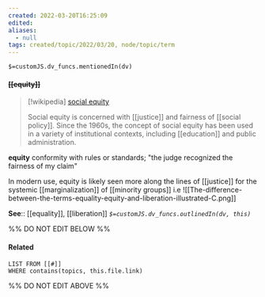 ```yaml
---
created: 2022-03-20T16:25:09 
edited: 
aliases:
  - null
tags: created/topic/2022/03/20, node/topic/term
---
```

`$=customJS.dv_funcs.mentionedIn(dv)`

#### <s class="topic-title">[[equity]]</s>


> [!wikipedia] [social equity](https://en.wikipedia.org/wiki/Social%20equity)
> 
> Social equity is concerned with [[justice]] and fairness of [[social policy]]. Since the 1960s, the concept of social equity has been used in a variety of institutional contexts, including [[education]] and public administration.
>

**equity**
conformity with rules or standards; "the judge recognized the fairness of my claim"  

In modern use, equity is likely seen more along the lines of [[justice]] for the systemic [[marginalization]] of [[minority groups]] i.e
![[The-difference-between-the-terms-equality-equity-and-liberation-illustrated-C.png]]

**See**:: [[equality]], [[liberation]]
*`$=customJS.dv_funcs.outlinedIn(dv, this)`*

%% DO NOT EDIT BELOW %%

#### Related 

```dataview
LIST FROM [[#]]
WHERE contains(topics, this.file.link)
```
%% DO NOT EDIT ABOVE %%
